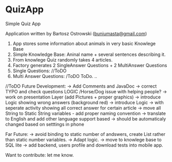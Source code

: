 # QuizApp
Simple Quiz App

Application written by Bartosz Ostrowski (buniumasta@gmail.com)

1) App stores some information about animals in very basic Knowlege Base
2) Simple Knowledge Base:  Aninal name + several sentences describing it.
3) From knowlege Quiz randomly takes 4 articles.
4) Factory generates 2 SingleAnswer Questions + 2 MultiAnswer Questions
5) Single Questions: //ToDO
6) Multi Answer Questions: /ToDO
ToDo.
..

//ToDO
Future Development:
 -> Add Comments and JavaDoc 
 -> correct TYPO and check questions LOGIC /Horse/Dog issue with helping people?
 -> work on presentation Layer (add Pictures + proper graphics)
 -> introduce Logic showing wrong answers (background red)
 -> introduce Logic -> with seperate activity showing all correct answer for certain article
 -> move all String to Static String variables - add proper naming convention
 -> translate to English and add other language support based -> should be automaticaly changed based on setttings in phone
 

Far Future: 
 -> avoid binding to static number of andswers, create List rather than static number variables.
 -> Adapt logic.
 -> move to knowlege base to SQL lite
 -> add backend, users profile and download tests into mobile app.
 
 Want to contribute: let me know.
